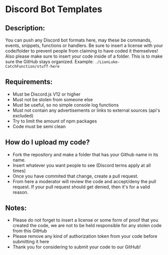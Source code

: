# Discord Bot Templates

## Description:

You can push any Discord bot formats here, may these be commands, events, snippets, functions or handlers. Be sure to insert a license with your code/folder to prevent people from claiming to have coded it themselves! Also please make sure to insert your code inside of a folder. This is to make sure the GitHub stays organized. Example:
`./LionLuke-CatchFunction/stuff-here`

## Requirements:

+ Must be Discord.js V12 or higher
+ Must not be stolen from someone else
+ Must be useful, so no simple console log functions
+ Must not contain any advertisements or links to external sources (api's excluded)
+ Try to limit the amount of npm packages
+ Code must be semi clean

## How do I upload my code?

+ Fork the repository and make a folder that has your Github name in its name.
+ Insert whatever you want people to see (Discord terms apply at all times)
+ Once you have commited that change, create a pull request.
+ From here a moderator will review the code and accept/deny the pull request. If your pull request should get denied, then it's for a valid reason. 

## Notes:

+ Please do not forget to insert a license or some form of proof that you created the code, we are not to be held responsible for any stolen code from this GitHub
+ Please remove any kind of authorization token from your code before submitting it here
+ Thank you for considering to submit your code to our GitHub!

